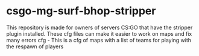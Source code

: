 # csgo-mg-surf-bhop-stripper
This repository is made for owners of servers CS:GO that have the stripper plugin installed. These cfg files can make it easier to work on maps and fix many errors
cfg - This is a cfg of maps with a list of teams for playing with the respawn of players
